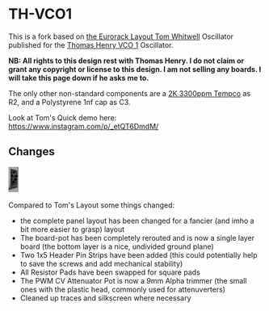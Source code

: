 # TH-VCO1

This is a fork based on [the Eurorack Layout Tom Whitwell]( http://www.birthofasynth.com/Thomas_Henry/Pages/VCO-1.html) Oscillator published for the [Thomas Henry VCO 1](http://www.birthofasynth.com/Thomas_Henry/Pages/VCO-1.html) Oscillator.

**NB: All rights to this design rest with Thomas Henry. I do not claim or grant any copyright or license to this design. I am not selling any boards. I will take this page down if he asks me to.** 

The only other non-standard components are a [2K 3300ppm Tempco](https://www.thonk.co.uk/shop/tempco-resistor-anakeohm-1-3300ppm-x3/) as R2, and a Polystyrene 1nf cap as C3.  

Look at Tom's Quick demo here: https://www.instagram.com/p/_etQT6DmdM/

## Changes


<img src="https://github.com/atoav/TH-VCO1/blob/master/Panel_Renders/VCO1-render3.jpg" height="50vh">



Compared to Tom's Layout some things changed:

- the complete panel layout has been changed for a fancier (and imho a bit more easier to grasp) layout
- The board-pot has been completely rerouted and is now a single layer board (the bottom layer is a nice, undivided ground plane)
- Two 1x5 Header Pin Strips have been added (this could potentially help to save the screws and add mechanical stability)
- All Resistor Pads have been swapped for square pads
- The PWM CV Attenuator Pot is now a 9mm Alpha trimmer (the small ones with the plastic head, commonly used for attenuverters)
- Cleaned up traces and silkscreen where necessary

